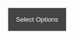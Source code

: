 <div class="dropdown">
  <button class="dropdown-button">Select Options</button>
  <div class="dropdown-content">
    <input type="checkbox" id="option1" name="option1" value="Option 1">
    <label for="option1">Vegan</label><br><br>
    <input type="checkbox" id="option2" name="option2" value="Option 2">
    <label for="option2">Vegetarian</label><br><br>
    <input type="checkbox" id="option3" name="option3" value="Option 3">
    <label for="option3">Gluten Free</label><br><br>
    <input type="checkbox" id="option4" name="option3" value="Option 3">
    <label for="option3">Lactose Intolerant</label><br><br>
  </div>
  <br><br><br><br><br><br><br><br><br><br><br><br><br><br><br><br><br><br><br><br><br><br><br><br><br><br><br><br><br>
</div>

<style>
.dropdown {
  position: relative;
  display: inline-block;
}

.dropdown-button {
  background-color: #444;
  color: white;
  padding: 16px;
  border: none;
  cursor: pointer;
}

.dropdown-content {
  display: none;
  position: absolute;
  background-color: #f9f9f9;
  min-width: 160px;
  box-shadow: 0px 8px 16px 0px rgba(0,0,0,0.2);
  z-index: 1;
}

.dropdown-content input[type="checkbox"] {
  margin-right: 10px;
}

.dropdown:hover .dropdown-content {
  display: block;
}
</style>